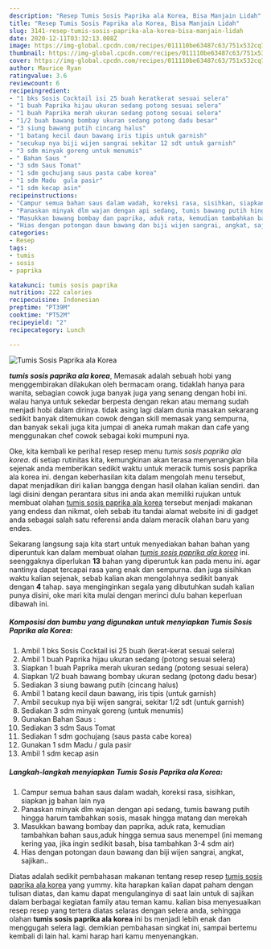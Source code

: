 ```yaml
---
description: "Resep Tumis Sosis Paprika ala Korea, Bisa Manjain Lidah"
title: "Resep Tumis Sosis Paprika ala Korea, Bisa Manjain Lidah"
slug: 3141-resep-tumis-sosis-paprika-ala-korea-bisa-manjain-lidah
date: 2020-12-11T03:32:13.008Z
image: https://img-global.cpcdn.com/recipes/011110be63487c63/751x532cq70/tumis-sosis-paprika-ala-korea-foto-resep-utama.jpg
thumbnail: https://img-global.cpcdn.com/recipes/011110be63487c63/751x532cq70/tumis-sosis-paprika-ala-korea-foto-resep-utama.jpg
cover: https://img-global.cpcdn.com/recipes/011110be63487c63/751x532cq70/tumis-sosis-paprika-ala-korea-foto-resep-utama.jpg
author: Maurice Ryan
ratingvalue: 3.6
reviewcount: 6
recipeingredient:
- "1 bks Sosis Cocktail isi 25 buah keratkerat sesuai selera"
- "1 buah Paprika hijau ukuran sedang potong sesuai selera"
- "1 buah Paprika merah ukuran sedang potong sesuai selera"
- "1/2 buah bawang bombay ukuran sedang potong dadu besar"
- "3 siung bawang putih cincang halus"
- "1 batang kecil daun bawang iris tipis untuk garnish"
- "secukup nya biji wijen sangrai sekitar 12 sdt untuk garnish"
- "3 sdm minyak goreng untuk menumis"
- " Bahan Saus "
- "3 sdm Saus Tomat"
- "1 sdm gochujang saus pasta cabe korea"
- "1 sdm Madu  gula pasir"
- "1 sdm kecap asin"
recipeinstructions:
- "Campur semua bahan saus dalam wadah, koreksi rasa, sisihkan, siapkan jg bahan lain nya"
- "Panaskan minyak dlm wajan dengan api sedang, tumis bawang putih hingga harum tambahkan sosis, masak hingga matang dan merekah"
- "Masukkan bawang bombay dan paprika, aduk rata, kemudian tambahkan bahan saus,aduk hingga semua saus menempel (ini memang kering yaa, jika ingin sedikit basah, bisa tambahkan 3-4 sdm air)"
- "Hias dengan potongan daun bawang dan biji wijen sangrai, angkat, sajikan.."
categories:
- Resep
tags:
- tumis
- sosis
- paprika

katakunci: tumis sosis paprika 
nutrition: 222 calories
recipecuisine: Indonesian
preptime: "PT39M"
cooktime: "PT52M"
recipeyield: "2"
recipecategory: Lunch

---
```



![Tumis Sosis Paprika ala Korea](https://img-global.cpcdn.com/recipes/011110be63487c63/751x532cq70/tumis-sosis-paprika-ala-korea-foto-resep-utama.jpg)

<b><i>tumis sosis paprika ala korea</i></b>, Memasak adalah sebuah hobi yang menggembirakan dilakukan oleh bermacam orang. tidaklah hanya para wanita, sebagian cowok juga banyak juga yang senang dengan hobi ini. walau hanya untuk sekedar berpesta dengan rekan atau memang sudah menjadi hobi dalam dirinya. tidak asing lagi dalam dunia masakan sekarang sedikit banyak ditemukan cowok dengan skill memasak yang sempurna, dan banyak sekali juga kita jumpai di aneka rumah makan dan cafe yang menggunakan chef cowok sebagai koki mumpuni nya.

Oke, kita kembali ke perihal resep resep menu <i>tumis sosis paprika ala korea</i>. di setiap rutinitas kita, kemungkinan akan terasa menyenangkan bila sejenak anda memberikan sedikit waktu untuk meracik tumis sosis paprika ala korea ini. dengan keberhasilan kita dalam mengolah menu tersebut, dapat menjadikan diri kalian bangga dengan hasil olahan kalian sendiri. dan lagi disini dengan perantara situs ini anda akan memiliki rujukan untuk membuat olahan <u>tumis sosis paprika ala korea</u> tersebut menjadi makanan yang endess dan nikmat, oleh sebab itu tandai alamat website ini di gadget anda sebagai salah satu referensi anda dalam meracik olahan baru yang endes.




Sekarang langsung saja kita start untuk menyediakan bahan bahan yang diperuntuk kan dalam membuat olahan <u><i>tumis sosis paprika ala korea</i></u> ini. seenggaknya diperlukan <b>13</b> bahan yang diperuntuk kan pada menu ini. agar nantinya dapat tercapai rasa yang enak dan sempurna. dan juga sisihkan waktu kalian sejenak, sebab kalian akan mengolahnya sedikit banyak dengan <b>4</b> tahap. saya menginginkan segala yang dibutuhkan sudah kalian punya disini, oke mari kita mulai dengan merinci dulu bahan keperluan dibawah ini.

<!--inarticleads1-->

##### Komposisi dan bumbu yang digunakan untuk menyiapkan Tumis Sosis Paprika ala Korea:

1. Ambil 1 bks Sosis Cocktail isi 25 buah (kerat-kerat sesuai selera)
1. Ambil 1 buah Paprika hijau ukuran sedang (potong sesuai selera)
1. Siapkan 1 buah Paprika merah ukuran sedang (potong sesuai selera)
1. Siapkan 1/2 buah bawang bombay ukuran sedang (potong dadu besar)
1. Sediakan 3 siung bawang putih (cincang halus)
1. Ambil 1 batang kecil daun bawang, iris tipis (untuk garnish)
1. Ambil secukup nya biji wijen sangrai, sekitar 1/2 sdt (untuk garnish)
1. Sediakan 3 sdm minyak goreng (untuk menumis)
1. Gunakan  Bahan Saus :
1. Sediakan 3 sdm Saus Tomat
1. Sediakan 1 sdm gochujang (saus pasta cabe korea)
1. Gunakan 1 sdm Madu / gula pasir
1. Ambil 1 sdm kecap asin




<!--inarticleads2-->

##### Langkah-langkah menyiapkan Tumis Sosis Paprika ala Korea:

1. Campur semua bahan saus dalam wadah, koreksi rasa, sisihkan, siapkan jg bahan lain nya
1. Panaskan minyak dlm wajan dengan api sedang, tumis bawang putih hingga harum tambahkan sosis, masak hingga matang dan merekah
1. Masukkan bawang bombay dan paprika, aduk rata, kemudian tambahkan bahan saus,aduk hingga semua saus menempel (ini memang kering yaa, jika ingin sedikit basah, bisa tambahkan 3-4 sdm air)
1. Hias dengan potongan daun bawang dan biji wijen sangrai, angkat, sajikan..




Diatas adalah sedikit pembahasan makanan tentang resep resep <u>tumis sosis paprika ala korea</u> yang yummy. kita harapkan kalian dapat paham dengan tulisan diatas, dan kamu dapat mengulanginya di saat lain untuk di sajikan dalam berbagai kegiatan family atau teman kamu. kalian bisa menyesuaikan resep resep yang tertera diatas selaras dengan selera anda, sehingga olahan <b>tumis sosis paprika ala korea</b> ini bs menjadi lebih enak dan menggugah selera lagi. demikian pembahasan singkat ini, sampai bertemu kembali di lain hal. kami harap hari kamu menyenangkan.
